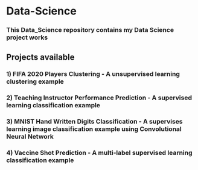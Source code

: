 # Data-Science
### This Data_Science repository contains my Data Science project works
## Projects available
### 1) FIFA 2020 Players Clustering - A unsupervised learning clustering example
### 2) Teaching Instructor Performance Prediction - A supervised learning classification example
### 3) MNIST Hand Written Digits Classification - A supervises learning image classification example using Convolutional Neural Network
### 4) Vaccine Shot Prediction - A multi-label supervised learning classification example
